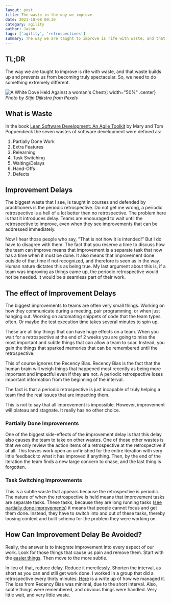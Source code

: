 ```yaml
---
layout: post
title: The waste in the way we improve
date: 2021-10-08 00:30
category: agility
author: Jason
tags: ['agility', 'retrospectives']
summary: The way we are taught to improve is rife with waste, and that waste builds up and prevents us from becoming truly spectacular. So, we need to do something extremely different.
---
```


## TL;DR

The way we are taught to improve is rife with waste, and that waste builds up and prevents us from becoming truly spectacular. So, we need to do something extremely different.

![A White Dove Held Against a woman's Chest](/assets/img/posts/2021/10/pexels-stijn-dijkstra-2583836.jpg){: width="50%" .center}
_Photo by Stijn Dijkstra from Pexels_

## What is Waste

In the book [Lean Software Development: An Agile Toolkit](https://www.amazon.com/Lean-Software-Development-Agile-Toolkit/dp/0321150783) by Mary and Tom Poppendieck the seven wastes of software development were defined as:

1. Partially Done Work
1. Extra Features
1. Relearning
1. Task Switching
1. Waiting/Delays
1. Hand-Offs
1. Defects

## Improvement Delays

The biggest waste that I see, is taught in courses and defended by practitioners is the periodic retrospective. Do not get me wrong, a periodic retrospective is a hell of a lot better then no retrospective. The problem here is that it introduces delay. Teams are encouraged to wait until the retrospective to improve, even when they see improvements that can be addressed immediately.

Now I hear those people who say, "That is not how it is intended!" But I do have to disagree with them. The fact that you reserve a time to discuss how the team can improve means that improvement is a separate task that now has a time when it must be done. It also means that improvement done outside of that time if not recognized, and therefore is seen as in the way. Human nature dictates this as being true. My last argument about this is, if a team was improving as things came up, the periodic retrospective would not be needed. It would be a seamless part of their work.

## The effect of Improvement Delays

The biggest improvements to teams are often very small things. Working on how they communicate during a meeting, pair programming, or when just hanging out. Working on automating snippets of code that the team types often. Or maybe the test execution time takes several minutes to spin up.

These are all tiny things that can have huge effects on a team. When you wait for a retrospective at the end of 2 weeks you are going to miss the most important and subtle things that can allow a team to soar. Instead, you gain the things that sparked memories that can be remembered until the retrospective.

This of course ignores the Recency Bias. Recency Bias is the fact that the human brain will weigh things that happened most recently as being more important and impactful even if they are not. A periodic retrospective loses important information from the beginning of the interval.

The fact is that a periodic retrospective is just incapable of truly helping a team find the real issues that are impacting them.

This is not to say that all improvement is impossible. However, improvement will plateau and stagnate. It really has no other choice.

### Partially Done Improvements

One of the biggest side-effects of the improvement delay is that this delay also causes the team to take on other wastes. One of those other wastes is that we only review the action items of a retrospective at the retrospective if at all. This leaves work open an unfinished for the entire iteration with very little feedback to what it has improved if anything. Then, by the end of the iteration the team finds a new large concern to chase, and the last thing is forgotten.

### Task Switching Improvements

This is a subtle waste that appears because the retrospective is periodic. The nature of when the retrospective is held means that improvement tasks are separate tasks. These tasks, because they are long running tasks ([see partially done improvements](#partially-done-improvements)) it means that people cannot focus and get them done. Instead, they have to switch into and out of these tasks, thereby loosing context and built schema for the problem they were working on.

## How Can Improvement Delay Be Avoided?

Really, the answer is to integrate improvement into every aspect of our work. Look for those things that cause us pain and remove them. Start with the [easier things](https://twitter.com/cm_stead/status/1440534821831274498). Then move to the more subtle.

In lieu of that, reduce delay. Reduce it mercilessly. Shorten the interval, as short as you can and still get work done. I worked in a group that did a retrospective every thirty minutes. [Here](https://www.industriallogic.com/blog/the-continuous-improvement-canvas/) is a write up of how we managed it. The loss from Recency Bias was minimal, due to the short interval. Also, subtle things were remembered, and obvious things were handled. Very little wait, and very little waste.

